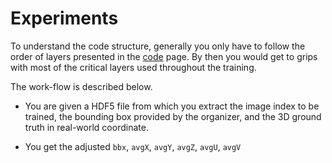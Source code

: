 # Experiments

To understand the code structure, generally you only have to follow the order of layers presented in the [code](https://github.com/strawberryfg/Senorita-HANDS19-Pose/tree/master/src/network_layers) page. By then you would get to grips with most of the critical layers used throughout the training.

The work-flow is described below.

- You are given a HDF5 file from which you extract the image index to be trained, the bounding box provided by the organizer, and the 3D ground truth in real-world coordinate.

- You get the adjusted ```bbx```, ```avgX```, ```avgY```, ```avgZ```, ```avgU```, ```avgV```
